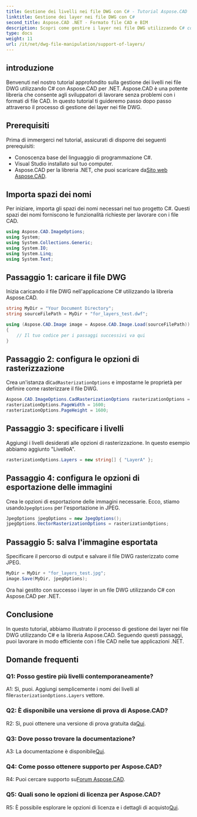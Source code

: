 ```yaml
---
title: Gestione dei livelli nei file DWG con C# - Tutorial Aspose.CAD
linktitle: Gestione dei layer nei file DWG con C#
second_title: Aspose.CAD .NET - Formato file CAD e BIM
description: Scopri come gestire i layer nei file DWG utilizzando C# con Aspose.CAD per .NET. Guida passo passo per una manipolazione efficiente dei file CAD.
type: docs
weight: 11
url: /it/net/dwg-file-manipulation/support-of-layers/
---
```

## introduzione

Benvenuti nel nostro tutorial approfondito sulla gestione dei livelli nei file DWG utilizzando C# con Aspose.CAD per .NET. Aspose.CAD è una potente libreria che consente agli sviluppatori di lavorare senza problemi con i formati di file CAD. In questo tutorial ti guideremo passo dopo passo attraverso il processo di gestione dei layer nei file DWG.

## Prerequisiti

Prima di immergerci nel tutorial, assicurati di disporre dei seguenti prerequisiti:

- Conoscenza base del linguaggio di programmazione C#.
- Visual Studio installato sul tuo computer.
-  Aspose.CAD per la libreria .NET, che puoi scaricare da[Sito web Aspose.CAD](https://releases.aspose.com/cad/net/).

## Importa spazi dei nomi

Per iniziare, importa gli spazi dei nomi necessari nel tuo progetto C#. Questi spazi dei nomi forniscono le funzionalità richieste per lavorare con i file CAD.

```csharp
using Aspose.CAD.ImageOptions;
using System;
using System.Collections.Generic;
using System.IO;
using System.Linq;
using System.Text;
```

## Passaggio 1: caricare il file DWG

Inizia caricando il file DWG nell'applicazione C# utilizzando la libreria Aspose.CAD.

```csharp
string MyDir = "Your Document Directory";
string sourceFilePath = MyDir + "for_layers_test.dwf";

using (Aspose.CAD.Image image = Aspose.CAD.Image.Load(sourceFilePath))
{
    // Il tuo codice per i passaggi successivi va qui
}
```

## Passaggio 2: configura le opzioni di rasterizzazione

 Crea un'istanza di`CadRasterizationOptions` e impostarne le proprietà per definire come rasterizzare il file DWG.

```csharp
Aspose.CAD.ImageOptions.CadRasterizationOptions rasterizationOptions = new Aspose.CAD.ImageOptions.CadRasterizationOptions();
rasterizationOptions.PageWidth = 1600;
rasterizationOptions.PageHeight = 1600;
```

## Passaggio 3: specificare i livelli

Aggiungi i livelli desiderati alle opzioni di rasterizzazione. In questo esempio abbiamo aggiunto "LivelloA".

```csharp
rasterizationOptions.Layers = new string[] { "LayerA" };
```

## Passaggio 4: configura le opzioni di esportazione delle immagini

 Crea le opzioni di esportazione delle immagini necessarie. Ecco, stiamo usando`JpegOptions` per l'esportazione in JPEG.

```csharp
JpegOptions jpegOptions = new JpegOptions();
jpegOptions.VectorRasterizationOptions = rasterizationOptions;
```

## Passaggio 5: salva l'immagine esportata

Specificare il percorso di output e salvare il file DWG rasterizzato come JPEG.

```csharp
MyDir = MyDir + "for_layers_test.jpg";
image.Save(MyDir, jpegOptions);
```

Ora hai gestito con successo i layer in un file DWG utilizzando C# con Aspose.CAD per .NET.

## Conclusione

In questo tutorial, abbiamo illustrato il processo di gestione dei layer nei file DWG utilizzando C# e la libreria Aspose.CAD. Seguendo questi passaggi, puoi lavorare in modo efficiente con i file CAD nelle tue applicazioni .NET.

## Domande frequenti

### Q1: Posso gestire più livelli contemporaneamente?

 A1: Sì, puoi. Aggiungi semplicemente i nomi dei livelli al file`rasterizationOptions.Layers` vettore.

### Q2: È disponibile una versione di prova di Aspose.CAD?

 R2: Sì, puoi ottenere una versione di prova gratuita da[Qui](https://releases.aspose.com/).

### Q3: Dove posso trovare la documentazione?

 A3: La documentazione è disponibile[Qui](https://reference.aspose.com/cad/net/).

### Q4: Come posso ottenere supporto per Aspose.CAD?

 R4: Puoi cercare supporto su[Forum Aspose.CAD](https://forum.aspose.com/c/cad/19).

### Q5: Quali sono le opzioni di licenza per Aspose.CAD?

 R5: È possibile esplorare le opzioni di licenza e i dettagli di acquisto[Qui](https://purchase.aspose.com/buy).